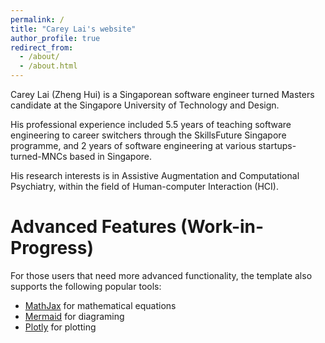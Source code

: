 ```yaml
---
permalink: /
title: "Carey Lai's website"
author_profile: true
redirect_from: 
  - /about/
  - /about.html
---
```


Carey Lai (Zheng Hui) is a Singaporean software engineer turned Masters candidate at the Singapore University of Technology and Design. 

His professional experience included 5.5 years of teaching software engineering to career switchers through the SkillsFuture Singapore programme, and 2 years of software engineering at various startups-turned-MNCs based in Singapore. 

His research interests is in Assistive Augmentation and Computational Psychiatry, within the field of Human-computer Interaction (HCI).

Advanced Features (Work-in-Progress)
======
For those users that need more advanced functionality, the template also supports the following popular tools:
- [MathJax](https://www.mathjax.org/) for mathematical equations
- [Mermaid](https://mermaid.js.org/) for diagraming
- [Plotly](https://plotly.com/javascript/) for plotting

